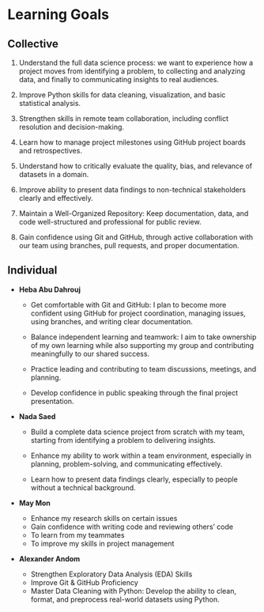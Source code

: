 # Learning Goals

## Collective

1. Understand the full data science process:
   we want to experience how a project moves from identifying a problem,
  to collecting and analyzing data, and finally
  to communicating insights to real audiences.

2. Improve Python skills for data cleaning, visualization,
    and basic statistical analysis.

3. Strengthen skills in remote team collaboration,
    including conflict resolution and decision-making.

4. Learn how to manage project milestones using GitHub project boards and retrospectives.

5. Understand how to critically evaluate the quality,
    bias, and relevance of datasets in a domain.

6. Improve ability to present data findings to non-technical
    stakeholders clearly and effectively.

7. Maintain a Well-Organized Repository: Keep documentation,
   data, and code well-structured and professional for public review.

8. Gain confidence using Git and GitHub, through active
    collaboration with our team using branches, pull requests, and proper documentation.

## Individual

* **Heba Abu Dahrouj**

  * Get comfortable with Git and GitHub: I plan to become
   more confident using GitHub for project coordination,
    managing issues, using branches, and writing clear documentation.

  * Balance independent learning and teamwork: I aim to take
   ownership of my own learning while also supporting my group
    and contributing meaningfully to our shared success.

  * Practice leading and contributing to team discussions, meetings, and planning.

  * Develop confidence in public speaking through
   the final project presentation.  

* **Nada Saed**  

  * Build a complete data science project from scratch with my team,
   starting from identifying a problem to delivering insights.

  * Enhance my ability to work within a team environment,
   especially in planning, problem-solving, and communicating effectively.

  * Learn how to present data findings clearly,
   especially to people without a technical background.

* **May Mon**

  * Enhance my research skills on certain issues
  * Gain confidence with writing code and reviewing others’ code
  * To learn from my teammates
  * To improve my skills in project management

* **Alexander Andom**

  * Strengthen Exploratory Data Analysis (EDA) Skills
  * Improve Git & GitHub Proficiency
  * Master Data Cleaning with Python: Develop the ability to clean,
   format, and preprocess real-world datasets using Python.
